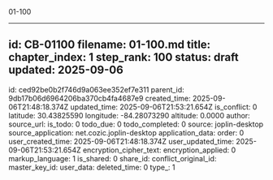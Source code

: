 01-100

---
id: CB-01100
filename: 01-100.md
title: 
chapter_index: 1
step_rank: 100
status: draft
updated: 2025-09-06
---


id: ced92be0b2f746d9a063ee352ef7e311
parent_id: 9db17b06d6964206ba370cb4fa4687e9
created_time: 2025-09-06T21:48:18.374Z
updated_time: 2025-09-06T21:53:21.654Z
is_conflict: 0
latitude: 30.43825590
longitude: -84.28073290
altitude: 0.0000
author: 
source_url: 
is_todo: 0
todo_due: 0
todo_completed: 0
source: joplin-desktop
source_application: net.cozic.joplin-desktop
application_data: 
order: 0
user_created_time: 2025-09-06T21:48:18.374Z
user_updated_time: 2025-09-06T21:53:21.654Z
encryption_cipher_text: 
encryption_applied: 0
markup_language: 1
is_shared: 0
share_id: 
conflict_original_id: 
master_key_id: 
user_data: 
deleted_time: 0
type_: 1